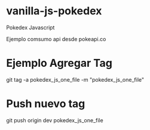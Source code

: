 # vanilla-js-pokedex
Pokedex Javascript

Ejemplo comsumo api desde pokeapi.co

# Ejemplo Agregar Tag

  git tag -a pokedex_js_one_file -m "pokedex_js_one_file"

 # Push nuevo tag

  git push origin dev pokedex_js_one_file 